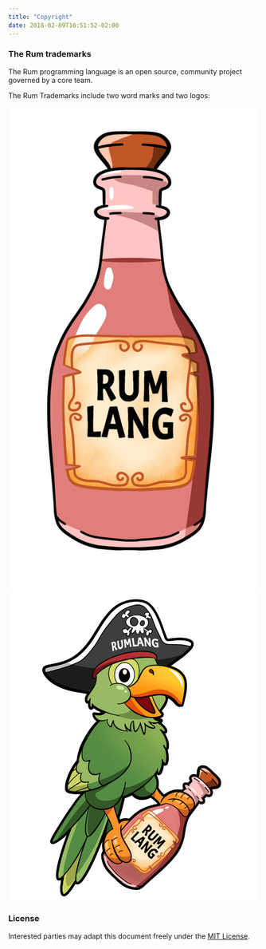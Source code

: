 ```yaml
---
title: "Copyright"
date: 2018-02-09T16:51:52-02:00
---
```


### The Rum trademarks

The Rum programming language is an open source, community project governed by a core team.

The Rum Trademarks include two word marks and two logos:

![Rum Bottle](/bottle.png#center)
![Rum Mascot](/mascot.png#center)

### License

Interested parties may adapt this document freely under the [MIT License](https://github.com/rumlang/rum/blob/master/LICENSE).
